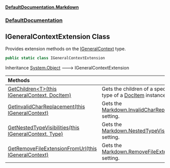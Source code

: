 #### [DefaultDocumentation.Markdown](index.md 'index')
### [DefaultDocumentation](index.md#DefaultDocumentation 'DefaultDocumentation')

## IGeneralContextExtension Class

Provides extension methods on the [IGeneralContext](https://github.com/Doraku/DefaultDocumentation/blob/master/documentation/api/IGeneralContext.md 'DefaultDocumentation.IGeneralContext') type.

```csharp
public static class IGeneralContextExtension
```

Inheritance [System.Object](https://docs.microsoft.com/en-us/dotnet/api/System.Object 'System.Object') &#129106; IGeneralContextExtension

| Methods | |
| :--- | :--- |
| [GetChildren&lt;T&gt;(this IGeneralContext, DocItem)](IGeneralContextExtension.GetChildren_T_(thisIGeneralContext,DocItem).md 'DefaultDocumentation.IGeneralContextExtension.GetChildren<T>(this DefaultDocumentation.IGeneralContext, DefaultDocumentation.Models.DocItem)') | Gets the children of a specific [DocItem](https://github.com/Doraku/DefaultDocumentation/blob/master/documentation/api/DocItem.md 'DefaultDocumentation.Models.DocItem') type of a [DocItem](https://github.com/Doraku/DefaultDocumentation/blob/master/documentation/api/DocItem.md 'DefaultDocumentation.Models.DocItem') instance. |
| [GetInvalidCharReplacement(this IGeneralContext)](IGeneralContextExtension.GetInvalidCharReplacement(thisIGeneralContext).md 'DefaultDocumentation.IGeneralContextExtension.GetInvalidCharReplacement(this DefaultDocumentation.IGeneralContext)') | Gets the [Markdown.InvalidCharReplacement](https://github.com/Doraku/DefaultDocumentation#invalidcharreplacement 'https://github.com/Doraku/DefaultDocumentation#invalidcharreplacement') setting. |
| [GetNestedTypeVisibilities(this IGeneralContext, Type)](IGeneralContextExtension.GetNestedTypeVisibilities(thisIGeneralContext,Type).md 'DefaultDocumentation.IGeneralContextExtension.GetNestedTypeVisibilities(this DefaultDocumentation.IGeneralContext, System.Type)') | Gets the [Markdown.NestedTypeVisibilities](https://github.com/Doraku/DefaultDocumentation#nestedtypevisibilities 'https://github.com/Doraku/DefaultDocumentation#nestedtypevisibilities') setting. |
| [GetRemoveFileExtensionFromUrl(this IGeneralContext)](IGeneralContextExtension.GetRemoveFileExtensionFromUrl(thisIGeneralContext).md 'DefaultDocumentation.IGeneralContextExtension.GetRemoveFileExtensionFromUrl(this DefaultDocumentation.IGeneralContext)') | Gets the [Markdown.RemoveFileExtensionFromUrl](https://github.com/Doraku/DefaultDocumentation#removefileextensionfromurl 'https://github.com/Doraku/DefaultDocumentation#removefileextensionfromurl') setting. |
